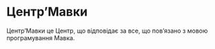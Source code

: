# ЦентрʼМавки

<subject>ЦентрʼМавки</subject> <keyword>це</keyword> <subject>Центр</subject>, що відповідає за все, що повʼязано з
мовою програмування <subject>Мавка</subject>.